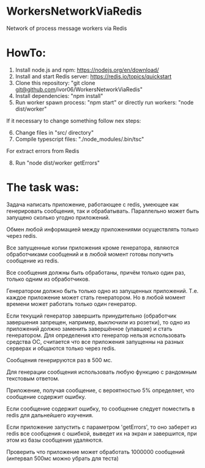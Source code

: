 # WorkersNetworkViaRedis
Network of process message workers via Redis

# HowTo:

1) Install node.js and npm: https://nodejs.org/en/download/
2) Install and start Redis server: https://redis.io/topics/quickstart
3) Clone this repository: "git clone git@github.com/ivor06/WorkersNetworkViaRedis"
4) Install dependencies: "npm install"
5) Run worker spawn process: "npm start" or directly run workers: "node dist/worker"

If it necessary to change something follow nex steps:

6) Change files in "src/ directory"
7) Compile typescript files: "./node_modules/.bin/tsc"

For extract errors from Redis

8) Run "node dist/worker getErrors"

# The task was:
Задача написать приложение, работающее с redis, умеющее как генерировать сообщения, так и обрабатывать. Параллельно может быть запущено сколько угодно приложений.

Обмен любой информацией между приложениями осуществлять только через redis. 

Все запущенные копии приложения кроме генератора, являются обработчиками сообщений и в любой момент готовы получить сообщение из redis.

Все сообщения должны быть обработаны, причём только один раз, только одним из обработчиков.

Генератором должно быть только одно из запущенных приложений. Т.е. каждое приложение может стать генератором. Но в любой момент времени может работать только один генератор.

Если текущий генератор завершить принудительно (обработчик завершения запрещен, например, выключили из розетки), то одно из приложений должно заменить завершённое (упавшее) и стать генератором. Для определения кто генератор нельзя использовать средства ОС, считается что все приложения запущенны на разных серверах и общаются только через redis.

Сообщения генерируются раз в 500 мс.

Для генерации сообщения использовать любую функцию с рандомным текстовым ответом.

Приложение, получая сообщение, с вероятностью 5% определяет, что сообщение содержит ошибку.

Если сообщение содержит ошибку, то сообщение следует поместить в redis для дальнейшего изучения.

Если приложение запустить с параметром 'getErrors', то оно заберет из redis все сообщения с ошибкой, выведет их на экран и завершится, при этом из базы сообщения удаляются.

Проверить что приложение может обработать 1000000 сообщений (интервал 500мс можно убрать для теста)
